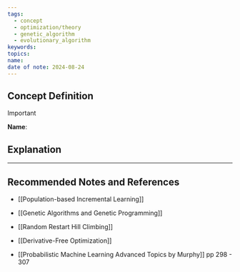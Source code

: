 ```yaml
---
tags:
  - concept
  - optimization/theory
  - genetic_algorithm
  - evolutionary_algorithm
keywords: 
topics: 
name: 
date of note: 2024-08-24
---
```


## Concept Definition

>[!important]
>**Name**: 



## Explanation





-----------
##  Recommended Notes and References




- [[Population-based Incremental Learning]]
- [[Genetic Algorithms and Genetic Programming]]
- [[Random Restart Hill Climbing]]
- [[Derivative-Free Optimization]]



- [[Probabilistic Machine Learning Advanced Topics by Murphy]] pp 298 - 307